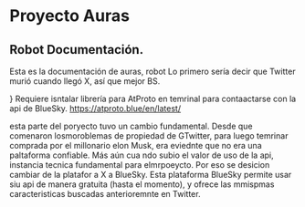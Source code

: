 # Proyecto Auras

## Robot Documentación. 

Esta es la documentación de auras, robot
Lo primero sería decir que Twitter murió cuando llegó X, así que mejor BS. 

}
Requiere isntalar librería para AtProto en temrinal para contaactarse con la api de BlueSky. 
https://atproto.blue/en/latest/
 
esta parte del poryecto tuvo un cambio fundamental. Desde que comenaron losmoroblemas de propiedad de GTwitter, para luego temrinar comprada por el millonario elon Musk, era eviednte que no era una paltaforma confiable. Más aún cua ndo subio el valor de uso de la api, instancia tecnica fundamental para elmrpoeycto. Por eso se desicion cambiar de  la platafor a X a BlueSky.
Esta plataforma BlueSky permite usar siu api de manera gratuita (hasta el momento), y ofrece las mmispmas caracteristicas buscadas anterioremnte en Twitter. 
